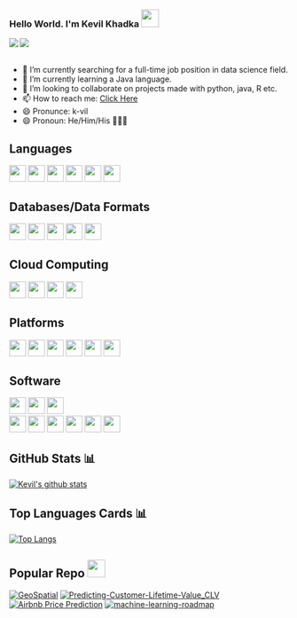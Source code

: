### Hello World. I'm Kevil Khadka <img src="https://files.aashutosh.dev/hey.gif" width="32px">

<a href="https://www.linkedin.com/in/kevilkhadka/" target="_blank" rel="noopener">
  <img align="left" src="https://img.shields.io/badge/LinkedIn-Kevil%20Khadka-blue" />
</a>
<a href="https://github.com/kk289?tab=followers" target="_blank">
  <img align="left" src="https://img.shields.io/github/followers/kk289?style=social" />
</a>

<br />
<br />

- 🔭  I’m currently searching for a full-time job position in data science field.
- 🌱  I’m currently learning a Java language.
- 👯  I’m looking to collaborate on projects made with python, java, R etc.
- 📫  How to reach me: [Click Here](https://www.linkedin.com/in/kevilkhadka/)
- 😄  Pronunce: k-vil
- 😄  Pronoun: He/Him/His 🙍🏻‍♂️

## Languages

<code><img height="30" src="https://simpleicons.org/icons/r.svg"></code> 
<code><img height="30" src="https://simpleicons.org/icons/python.svg"></code>
<code><img height="30" src="https://simpleicons.org/icons/c.svg"></code>
<code><img height="30" src="https://simpleicons.org/icons/cplusplus.svg"></code>
<code><img height="30" src="https://simpleicons.org/icons/java.svg"></code>
<code><img height="30" src="https://simpleicons.org/icons/gnubash.svg"></code>    

## Databases/Data Formats
<code><img height="30" src="https://simpleicons.org/icons/mongodb.svg"></code>
<code><img height="30" src="https://simpleicons.org/icons/mysql.svg"></code> 
<code><img height="30" src="https://simpleicons.org/icons/postgresql.svg"></code>
<code><img height="30" src="https://simpleicons.org/icons/sqlite.svg"></code> 
<code><img height="30" src="https://simpleicons.org/icons/json.svg"></code>

## Cloud Computing

<code><img height="30" src="https://simpleicons.org/icons/amazonaws.svg"></code>
<code><img height="30" src="https://simpleicons.org/icons/googlecloud.svg"></code> 
<code><img height="30" src="https://simpleicons.org/icons/ibm.svg"></code>
<code><img height="30" src="https://simpleicons.org/icons/microsoftazure.svg"></code> 

## Platforms

<code><img height="30" src="https://simpleicons.org/icons/anaconda.svg"></code>
<code><img height="30" src="https://simpleicons.org/icons/jupyter.svg"></code> 
<code><img height="30" src="https://simpleicons.org/icons/powerbi.svg"></code>
<code><img height="30" src="https://simpleicons.org/icons/tableau.svg"></code> 
<code><img height="30" src="https://simpleicons.org/icons/github.svg"></code>
<code><img height="30" src="https://simpleicons.org/icons/sublimetext.svg"></code> 

## Software

<code><img height="30" src="https://simpleicons.org/icons/rstudio.svg"></code>
<code><img height="30" src="https://simpleicons.org/icons/octave.svg"></code>
<code><img height="30" src="https://simpleicons.org/icons/visualstudio.svg"></code>    
<code><img height="30" src="https://simpleicons.org/icons/microsoftword.svg"></code>
<code><img height="30" src="https://simpleicons.org/icons/microsoftexcel.svg"></code> 
<code><img height="30" src="https://simpleicons.org/icons/microsoftoutlook.svg"></code>
<code><img height="30" src="https://simpleicons.org/icons/microsoftpowerpoint.svg"></code>
<code><img height="30" src="https://simpleicons.org/icons/microsoftsqlserver.svg"></code>
<code><img height="30" src="https://simpleicons.org/icons/microsoftonedrive.svg"></code>

## GitHub Stats 📊

[![Kevil's github stats](https://github-readme-stats.vercel.app/api?username=kk289&show_icons=true&theme=tokyonight)](https://github.com/kk289/kk289)

## Top Languages Cards 📊
[![Top Langs](https://github-readme-stats.vercel.app/api/top-langs/?username=kk289&layout=compact)](https://github.com/kk289)

## Popular Repo <img height="32" width="32" src="https://simpleicons.org/icons/github.svg" />
[![GeoSpatial](https://github-readme-stats.vercel.app/api/pin/?username=kk289&repo=GeoSpatial&show_owner=true)](https://github.com/kk289/GeoSpatial)
[![Predicting-Customer-Lifetime-Value_CLV](https://github-readme-stats.vercel.app/api/pin/?username=kk289&repo=Predicting-Customer-Lifetime-Value_CLV&show_owner=true)](https://github.com/kk289/Predicting-Customer-Lifetime-Value_CLV)
[![Airbnb Price Prediction](https://github-readme-stats.vercel.app/api/pin/?username=kk289&repo=Airbnb-Price-Prediction&show_owner=true)](https://github.com/kk289/Airbnb-Price-Prediction)
[![machine-learning-roadmap](https://github-readme-stats.vercel.app/api/pin/?username=mrdbourke&repo=machine-learning-roadmap&show_owner=true)](https://github.com/mrdbourke/machine-learning-roadmap)
